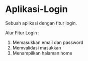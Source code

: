 # Aplikasi-Login
Sebuah aplikasi dengan fitur login.

Alur Fitur Login : 
1. Memasukkan email dan password
2. Memvalidasi masukkan
3. Menampilkan halaman home

